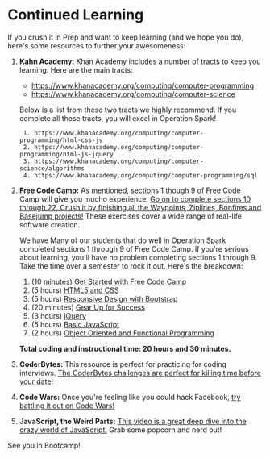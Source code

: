 # Continued Learning

If you crush it in Prep and want to keep learning (and we hope you do), here's some resources to further your awesomeness:

1. **Kahn Academy:** Khan Academy includes a number of tracts to keep you learning. Here are the main tracts:
    
    * https://www.khanacademy.org/computing/computer-programming
    * https://www.khanacademy.org/computing/computer-science
    
    Below is a list from these two tracts we highly recommend. If you complete all these tracts, you will excel in Operation Spark!

        1. https://www.khanacademy.org/computing/computer-programming/html-css-js
        2. https://www.khanacademy.org/computing/computer-programming/html-js-jquery
        3. https://www.khanacademy.org/computing/computer-science/algorithms
        4. https://www.khanacademy.org/computing/computer-programming/sql
    
    

2. **Free Code Camp:** As mentioned, sections 1 though 9 of Free Code Camp will give you mucho experience. [Go on to complete sections 10 through 22. Crush it by finishing all the Waypoints, Ziplines, Bonfires and Basejump projects!](http://www.freecodecamp.com/map) These exercises cover a wide range of real-life software creation.
    
    We have Many of our students that do well in Operation Spark completed sections 1 through 9 of Free Code Camp. If you're serious about learning, you'll have no problem completing sections 1 through 9. Take the time over a semester to rock it out. Here's the breakdown: 
    
    1. (10 minutes) [Get Started with Free Code Camp](http://www.freecodecamp.com/map#get-started-with-free-code-camp)
    2. (5 hours) [HTML5 and CSS](http://www.freecodecamp.com/map#html5-and-css)
    3. (5 hours) [Responsive Design with Bootstrap](http://www.freecodecamp.com/map#responsive-design-with-bootstrap)
    4. (20 minutes) [Gear Up for Success](http://www.freecodecamp.com/map#gear-up-for-success)
    5. (3 hours) [jQuery](http://www.freecodecamp.com/map#jquery)
    6. (5 hours) [Basic JavaScript](http://www.freecodecamp.com/map#basic-javascript)
    7. (2 hours) [Object Oriented and Functional Programming](http://www.freecodecamp.com/map#object-oriented-and-functional-programming)
    
    **Total coding and instructional time: 20 hours and 30 minutes.**

2. **CoderBytes:** This resource is perfect for practicing for coding interviews. [The CoderBytes challenges are perfect for killing time before your date!](https://coderbyte.com/challenges/)

3. **Code Wars:** Once you're feeling like you could hack Facebook, [try battling it out on Code Wars!](http://www.codewars.com/)

4. **JavaScript, the Weird Parts:** [This video is a great deep dive into the crazy world of JavaScript.](https://www.youtube.com/watch?v=Bv_5Zv5c-Ts) Grab some popcorn and nerd out!

See you in Bootcamp!







